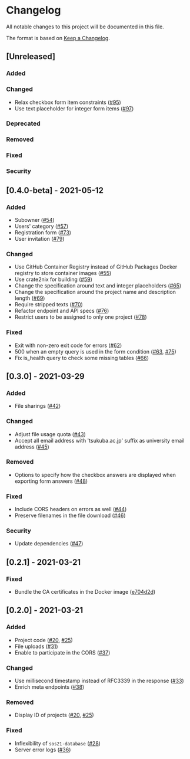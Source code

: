 # Changelog

All notable changes to this project will be documented in this file.

The format is based on [Keep a Changelog](https://keepachangelog.com/en/1.0.0/).

## [Unreleased]

### Added
### Changed

- Relax checkbox form item constraints ([#95](https://github.com/sohosai/sos21-backend/pull/95))
- Use text placeholder for integer form items ([#97](https://github.com/sohosai/sos21-backend/pull/97))

### Deprecated
### Removed
### Fixed
### Security

## [0.4.0-beta] - 2021-05-12

### Added

- Subowner ([#54](https://github.com/sohosai/sos21-backend/pull/54))
- Users' category ([#57](https://github.com/sohosai/sos21-backend/pull/57))
- Registration form ([#73](https://github.com/sohosai/sos21-backend/pull/73))
- User invitation ([#79](https://github.com/sohosai/sos21-backend/pull/79))

### Changed

- Use GitHub Container Registry instead of GitHub Packages Docker registry to store container images ([#55](https://github.com/sohosai/sos21-backend/pull/55))
- Use crate2nix for building ([#59](https://github.com/sohosai/sos21-backend/pull/59))
- Change the specification around text and integer placeholders ([#65](https://github.com/sohosai/sos21-backend/pull/65))
- Change the specification around the project name and description length ([#69](https://github.com/sohosai/sos21-backend/pull/69))
- Require stripped texts ([#70](https://github.com/sohosai/sos21-backend/pull/70))
- Refactor endpoint and API specs ([#76](https://github.com/sohosai/sos21-backend/pull/76))
- Restrict users to be assigned to only one project ([#78](https://github.com/sohosai/sos21-backend/pull/78))

### Fixed

- Exit with non-zero exit code for errors ([#62](https://github.com/sohosai/sos21-backend/pull/62))
- 500 when an empty query is used in the form condition ([#63](https://github.com/sohosai/sos21-backend/pull/63), [#75](https://github.com/sohosai/sos21-backend/pull/75))
- Fix is_health query to check some missing tables ([#66](https://github.com/sohosai/sos21-backend/pull/66))

## [0.3.0] - 2021-03-29

### Added

- File sharings ([#42](https://github.com/sohosai/sos21-backend/pull/42))

### Changed

- Adjust file usage quota ([#43](https://github.com/sohosai/sos21-backend/pull/43))
- Accept all email address with 'tsukuba.ac.jp' suffix as university email address ([#45](https://github.com/sohosai/sos21-backend/pull/45))

### Removed

- Options to specify how the checkbox answers are displayed when exporting form answers ([#48](https://github.com/sohosai/sos21-backend/pull/48))

### Fixed

- Include CORS headers on errors as well ([#44](https://github.com/sohosai/sos21-backend/pull/44))
- Preserve filenames in the file download ([#46](https://github.com/sohosai/sos21-backend/pull/46))

### Security

- Update dependencies ([#47](https://github.com/sohosai/sos21-backend/pull/47))

## [0.2.1] - 2021-03-21

### Fixed

- Bundle the CA certificates in the Docker image ([e704d2d](https://github.com/sohosai/sos21-backend/commit/e704d2dd4ebb11cf6a4c0ebf3c7199d63bfb4a9d))

## [0.2.0] - 2021-03-21

### Added

- Project code ([#20](https://github.com/sohosai/sos21-backend/pull/20), [#25](https://github.com/sohosai/sos21-backend/pull/25))
- File uploads ([#31](https://github.com/sohosai/sos21-backend/pull/31))
- Enable to participate in the CORS ([#37](https://github.com/sohosai/sos21-backend/pull/37))

### Changed

- Use millisecond timestamp instead of RFC3339 in the response ([#33](https://github.com/sohosai/sos21-backend/pull/33))
- Enrich meta endpoints ([#38](https://github.com/sohosai/sos21-backend/pull/38/files))

### Removed

- Display ID of projects ([#20](https://github.com/sohosai/sos21-backend/pull/20), [#25](https://github.com/sohosai/sos21-backend/pull/25))

### Fixed

- Inflexibility of `sos21-database` ([#28](https://github.com/sohosai/sos21-backend/pull/28))
- Server error logs ([#36](https://github.com/sohosai/sos21-backend/pull/36))
